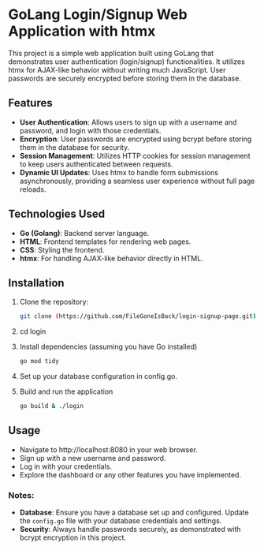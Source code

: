# GoLang Login/Signup Web Application with htmx

This project is a simple web application built using GoLang that demonstrates user authentication (login/signup) functionalities. It utilizes htmx for AJAX-like behavior without writing much JavaScript. User passwords are securely encrypted before storing them in the database.

## Features

- **User Authentication**: Allows users to sign up with a username and password, and login with those credentials.
- **Encryption**: User passwords are encrypted using bcrypt before storing them in the database for security.
- **Session Management**: Utilizes HTTP cookies for session management to keep users authenticated between requests.
- **Dynamic UI Updates**: Uses htmx to handle form submissions asynchronously, providing a seamless user experience without full page reloads.

## Technologies Used

- **Go (Golang)**: Backend server language.
- **HTML**: Frontend templates for rendering web pages.
- **CSS**: Styling the frontend.
- **htmx**: For handling AJAX-like behavior directly in HTML.

## Installation

1. Clone the repository:

   ```bash
   git clone (https://github.com/FileGoneIsBack/login-signup-page.git)
   ```
   
2. cd login
3. Install dependencies (assuming you have Go installed)
   ```bash
   go mod tidy
   ```
4. Set up your database configuration in config.go.
5. Build and run the application
   ```bash
   go build & ./login
    ```
## Usage

- Navigate to http://localhost:8080 in your web browser.
- Sign up with a new username and password.
- Log in with your credentials.
- Explore the dashboard or any other features you have implemented.

### Notes:

- **Database**: Ensure you have a database set up and configured. Update the `config.go` file with your database credentials and settings.
- **Security**: Always handle passwords securely, as demonstrated with bcrypt encryption in this project.
